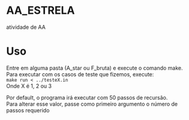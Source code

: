 # AA_ESTRELA
atividade de AA

# Uso
Entre em alguma pasta (A_star ou F_bruta) e execute o comando make. </br>
Para executar com os casos de teste que fizemos, execute:</br>
```make run < ../testeX.in```</br>
Onde X é 1, 2 ou 3</br>

Por default, o programa irá executar com 50 passos de recursão.</br>
Para alterar esse valor, passe como primeiro argumento o número de passos requerido</br>
